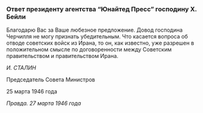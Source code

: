 ### Ответ президенту агентства “Юнайтед Пресс” господину X. Бейли

Благодарю Вас за Ваше любезное предложение. Довод господина Черчилля не могу признать убедительным. Что касается вопроса об отводе советских войск из Ирана, то он, как известно, уже разрешен в положительном смысле по договоренности между Советским правительством и правительством Ирана.

_И. СТАЛИН_

Председатель Совета Министров

25 марта 1946 года

_Правда. 27 марта 1946 года_